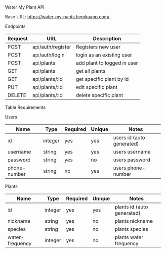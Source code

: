 Water My Plant API

Base URL: https://water-my-pants.herokuapp.com/

Endpoints

| Request | URL               | Description                 |
| ------- | ----------------- | --------------------------- |
| POST    | api/auth/register | Registers new user          |
| POST    | api/auth/login    | login as an existing user   |
| POST    | api/plants        | add plant to logged in user |
| GET     | api/plants        | get all plants              |
| GET     | api/plants/:id    | get specific plant by id    |
| PUT     | api/plants/:id    | edit specific plant         |
| DELETE  | api/plants/:id    | delete specific plant       |

Table Requirements

Users

| Name         | Type    | Required | Unique | Notes                     |
| ------------ | ------- | -------- | ------ | ------------------------- |
| id           | integer | yes      | yes    | users id (auto generated) |
| username     | string  | yes      | yes    | users username            |
| password     | string  | yes      | no     | users password            |
| phone-number | string  | no       | yes    | users phone-number        |

Plants

| Name            | Type    | Required | Unique | Notes                      |
| --------------- | ------- | -------- | ------ | -------------------------- |
| id              | integer | yes      | yes    | plants id (auto generated) |
| nickname        | string  | yes      | no     | plants nickname            |
| species         | string  | yes      | no     | plants species             |
| water-frequency | integer | yes      | no     | plants water frequency     |
